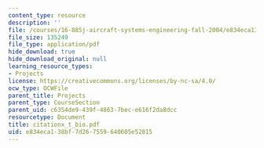 ```yaml
---
content_type: resource
description: ''
file: /courses/16-885j-aircraft-systems-engineering-fall-2004/e834eca138bf7d267559640605e52815_citationx_t_bio.pdf
file_size: 135249
file_type: application/pdf
hide_download: true
hide_download_original: null
learning_resource_types:
- Projects
license: https://creativecommons.org/licenses/by-nc-sa/4.0/
ocw_type: OCWFile
parent_title: Projects
parent_type: CourseSection
parent_uid: c6354de9-439f-4863-7bec-e616f2da8dcc
resourcetype: Document
title: citationx_t_bio.pdf
uid: e834eca1-38bf-7d26-7559-640605e52815
---
```

